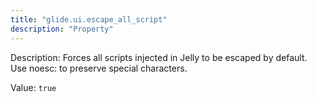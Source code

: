 ```yaml
---
title: "glide.ui.escape_all_script"
description: "Property"
---
```


Description: Forces all scripts injected in Jelly to be escaped by default. Use noesc: to preserve special characters.

Value: `true`